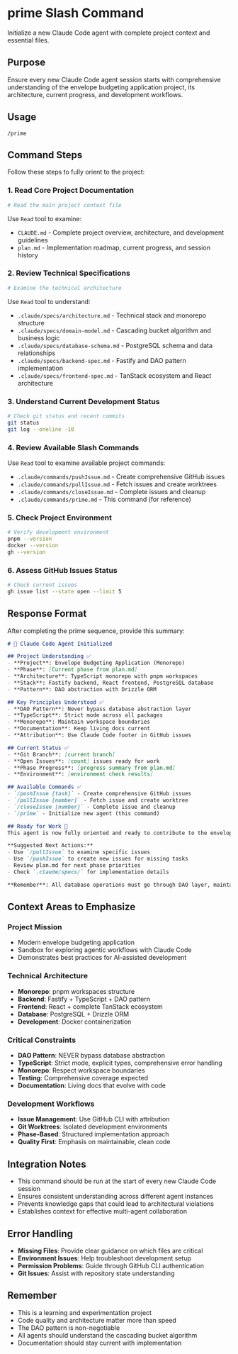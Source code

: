 # prime Slash Command

Initialize a new Claude Code agent with complete project context and essential files.

## Purpose
Ensure every new Claude Code agent session starts with comprehensive understanding of the envelope budgeting application project, its architecture, current progress, and development workflows.

## Usage
```
/prime
```

## Command Steps

Follow these steps to fully orient to the project:

### 1. Read Core Project Documentation
```bash
# Read the main project context file
```
Use `Read` tool to examine:
- `CLAUDE.md` - Complete project overview, architecture, and development guidelines
- `plan.md` - Implementation roadmap, current progress, and session history

### 2. Review Technical Specifications
```bash
# Examine the technical architecture
```
Use `Read` tool to understand:
- `.claude/specs/architecture.md` - Technical stack and monorepo structure
- `.claude/specs/domain-model.md` - Cascading bucket algorithm and business logic
- `.claude/specs/database-schema.md` - PostgreSQL schema and data relationships
- `.claude/specs/backend-spec.md` - Fastify and DAO pattern implementation
- `.claude/specs/frontend-spec.md` - TanStack ecosystem and React architecture

### 3. Understand Current Development Status
```bash
# Check git status and recent commits
git status
git log --oneline -10
```

### 4. Review Available Slash Commands
Use `Read` tool to examine available project commands:
- `.claude/commands/pushIssue.md` - Create comprehensive GitHub issues
- `.claude/commands/pullIssue.md` - Fetch issues and create worktrees
- `.claude/commands/closeIssue.md` - Complete issues and cleanup
- `.claude/commands/prime.md` - This command (for reference)

### 5. Check Project Environment
```bash
# Verify development environment
pnpm --version
docker --version
gh --version
```

### 6. Assess GitHub Issues Status
```bash
# Check current issues
gh issue list --state open --limit 5
```

## Response Format

After completing the prime sequence, provide this summary:

```markdown
# 🤖 Claude Code Agent Initialized

## Project Understanding ✅
- **Project**: Envelope Budgeting Application (Monorepo)
- **Phase**: [Current phase from plan.md]
- **Architecture**: TypeScript monorepo with pnpm workspaces
- **Stack**: Fastify backend, React frontend, PostgreSQL database
- **Pattern**: DAO abstraction with Drizzle ORM

## Key Principles Understood ✅
- **DAO Pattern**: Never bypass database abstraction layer
- **TypeScript**: Strict mode across all packages
- **Monorepo**: Maintain workspace boundaries
- **Documentation**: Keep living docs current
- **Attribution**: Use Claude Code footer in GitHub issues

## Current Status ✅
- **Git Branch**: [current branch]
- **Open Issues**: [count] issues ready for work
- **Phase Progress**: [progress summary from plan.md]
- **Environment**: [environment check results]

## Available Commands ✅
- `/pushIssue [task]` - Create comprehensive GitHub issues
- `/pullIssue [number]` - Fetch issue and create worktree
- `/closeIssue [number]` - Complete issue and cleanup
- `/prime` - Initialize new agent (this command)

## Ready for Work 🚀
This agent is now fully oriented and ready to contribute to the envelope budgeting application. 

**Suggested Next Actions:**
- Use `/pullIssue` to examine specific issues
- Use `/pushIssue` to create new issues for missing tasks
- Review plan.md for next phase priorities
- Check `.claude/specs/` for implementation details

**Remember**: All database operations must go through DAO layer, maintain TypeScript strict mode, and use git worktree workflow for issue development.
```

## Context Areas to Emphasize

### Project Mission
- Modern envelope budgeting application
- Sandbox for exploring agentic workflows with Claude Code
- Demonstrates best practices for AI-assisted development

### Technical Architecture
- **Monorepo**: pnpm workspaces structure
- **Backend**: Fastify + TypeScript + DAO pattern
- **Frontend**: React + complete TanStack ecosystem
- **Database**: PostgreSQL + Drizzle ORM
- **Development**: Docker containerization

### Critical Constraints
- **DAO Pattern**: NEVER bypass database abstraction
- **TypeScript**: Strict mode, explicit types, comprehensive error handling
- **Monorepo**: Respect workspace boundaries
- **Testing**: Comprehensive coverage expected
- **Documentation**: Living docs that evolve with code

### Development Workflows
- **Issue Management**: Use GitHub CLI with attribution
- **Git Worktrees**: Isolated development environments
- **Phase-Based**: Structured implementation approach
- **Quality First**: Emphasis on maintainable, clean code

## Integration Notes

- This command should be run at the start of every new Claude Code session
- Ensures consistent understanding across different agent instances
- Prevents knowledge gaps that could lead to architectural violations
- Establishes context for effective multi-agent collaboration

## Error Handling

- **Missing Files**: Provide clear guidance on which files are critical
- **Environment Issues**: Help troubleshoot development setup
- **Permission Problems**: Guide through GitHub CLI authentication
- **Git Issues**: Assist with repository state understanding

## Remember

- This is a learning and experimentation project
- Code quality and architecture matter more than speed
- The DAO pattern is non-negotiable
- All agents should understand the cascading bucket algorithm
- Documentation should stay current with implementation